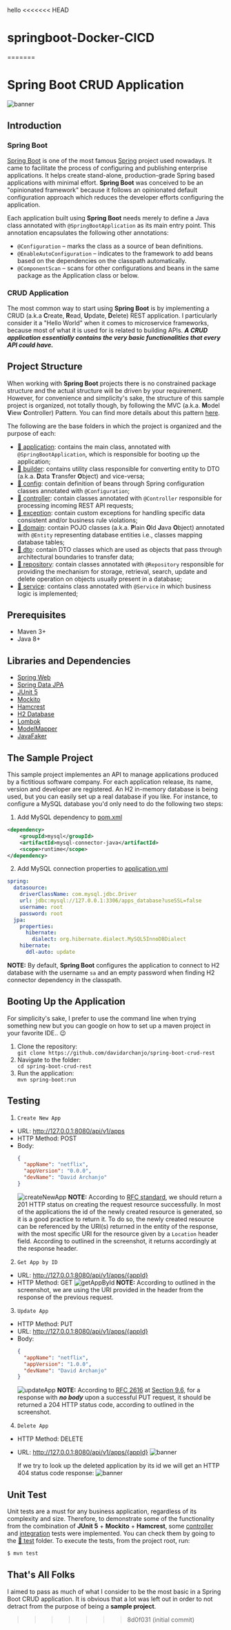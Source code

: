 
hello 
<<<<<<< HEAD
# springboot-Docker-CICD
=======
# Spring Boot CRUD Application 
![banner](./assets/banner.jpg)

## Introduction

### Spring Boot
[Spring Boot](https://spring.io/projects/spring-boot) is one of the most famous [Spring](https://spring.io/projects/spring-framework) project used nowadays. It came to facilitate the process of configuring and publishing enterprise applications. It helps create stand-alone, production-grade Spring based applications with minimal effort. **Spring Boot** was conceived to be an "opinionated framework" because it follows an opinionated default configuration approach which reduces the developer efforts configuring the application.

Each application built using **Spring Boot** needs merely to define a Java class annotated with `@SpringBootApplication` as its main entry point. This annotation encapsulates the following other annotations:
- `@Configuration` – marks the class as a source of bean definitions.
- `@EnableAutoConfiguration` – indicates to the framework to add beans based on the dependencies on the classpath automatically.
- `@ComponentScan` – scans for other configurations and beans in the same package as the Application class or below.

### CRUD Application
The most common way to start using **Spring Boot** is by implementing a CRUD (a.k.a **C**reate, **R**ead, **U**pdate, **D**elete) REST application. I particularly consider it a "Hello World" when it comes to microservice frameworks, because most of what it is used for is related to building APIs. ***A CRUD application essentially contains the very basic functionalities that every API could have.***


## Project Structure
When working with **Spring Boot** projects there is no constrained package structure and the actual structure will be driven by your requirement. However, for convenience and simplicity's sake, the structure of this sample project is organized, not totally though, by following the MVC (a.k.a. **M**odel **V**iew **C**ontroller) Pattern. You can find more details about this pattern [here](https://examples.javacodegeeks.com/spring-mvc-architecture-overview-example/).

The following are the base folders in which the project is organized and the purpose of each:
- [📁 application](src/main/java/br/com/example/davidarchanjo/application): contains the main class, annotated with `@SpringBootApplication`, which is responsible for booting up the application;
- [📁 builder](src/main/java/br/com/example/davidarchanjo/builder): contains utility class responsible for converting entity to DTO (a.k.a. **D**ata **T**ransfer **O**bject) and vice-versa;
- [📁 config](src/main/java/br/com/example/davidarchanjo/config): contain definition of beans through Spring configuration classes annotated with `@Configuration`;
- [📁 controller](src/main/java/br/com/example/davidarchanjo/controller): contain classes annotated with `@Controller` responsible for processing incoming REST API requests;
- [📁 exception](src/main/java/br/com/example/davidarchanjo/exception): contain custom exceptions for handling specific data consistent and/or business rule violations;
- [📁 domain](src/main/java/br/com/example/davidarchanjo/model/domain): contain POJO classes (a.k.a. **P**lain **O**ld **J**ava **O**bject) annotated with `@Entity` representing database entities i.e., classes mapping database tables;
- [📁 dto](src/main/java/br/com/example/davidarchanjo/model/dto): contain DTO classes which are used as objects that pass through architectural boundaries to transfer data; 
- [📁 repository](src/main/java/br/com/example/davidarchanjo/repository): contain classes annotated with `@Repository` responsible for providing the mechanism for storage, retrieval, search, update and delete operation on objects usually present in a database;
- [📁 service](src/main/java/br/com/example/davidarchanjo/service): contains class annotated with `@Service` in which business logic is implemented;


## Prerequisites
- Maven 3+
- Java 8+


## Libraries and Dependencies
- [Spring Web](https://docs.spring.io/spring-framework/docs/current/reference/html/web.html)
- [Spring Data JPA](https://spring.io/projects/spring-data-jpa)
- [JUnit 5](https://junit.org/junit5/)
- [Mockito](https://site.mockito.org/)
- [Hamcrest](http://hamcrest.org/)
- [H2 Database](https://www.h2database.com/html/main.html)
- [Lombok](https://projectlombok.org/)
- [ModelMapper](http://modelmapper.org/)
- [JavaFaker](https://github.com/DiUS/java-faker)


## The Sample Project
This sample project implementes an API to manage applications produced by a fictitious software company. For each application release, its name, version and developer are registered. An H2 in-memory database is being used, but you can easily set up a real database if you like. For instance, to configure a MySQL database you'd only need to do the following two steps:

1. Add MySQL dependency to [pom.xml](./pom.xml)
````xml
<dependency>
    <groupId>mysql</groupId>
    <artifactId>mysql-connector-java</artifactId>
    <scope>runtime</scope>
</dependency>
````

2. Add MySQL connection properties to [application.yml](./src/main/resources/application.yml)
````yaml
spring:
  datasource:
    driverClassName: com.mysql.jdbc.Driver
    url: jdbc:mysql://127.0.0.1:3306/apps_database?useSSL=false
    username: root
    password: root
  jpa:
    properties:
      hibernate:
        dialect: org.hibernate.dialect.MySQL5InnoDBDialect
    hibernate:
      ddl-auto: update
````
**NOTE:** By default, **Spring Boot** configures the application to connect to H2 database with the username `sa` and an empty password when finding H2 connector dependency in the classpath.

## Booting Up the Application
For simplicity's sake, I prefer to use the command line when trying something new but you can google on how to set up a maven project in your favorite IDE.. 😉
<ol>
<li>Clone the repository:</li>
  <code>git clone https://github.com/davidarchanjo/spring-boot-crud-rest</code>
<li>Navigate to the folder:</li>
  <code>cd spring-boot-crud-rest</code>
<li>Run the application:</li>
  <code>mvn spring-boot:run</code>
</ol>


## Testing
1. `Create New App`
- URL: http://127.0.0.1:8080/api/v1/apps
- HTTP Method: POST
- Body:
  ````json
  {
    "appName": "netflix",
    "appVersion": "0.0.0",
    "devName": "David Archanjo"
  }
  ````
  ![createNewApp](./assets/createNewApp.jpg)
  **NOTE:** According to [RFC standard](https://www.w3.org/Protocols/rfc2616/rfc2616-sec10.html), we should return a 201 HTTP status on creating the request resource successfully. In most of the applications the id of the newly created resource is generated, so it is a good practice to return it. To do so, the newly created resource can be referenced by the URI(s) returned in the entity of the response, with the most specific URI for the resource given by a `Location` header field. According to outlined in the screenshot, it returns accordingly at the response header.

2. `Get App by ID`
- URL: http://127.0.0.1:8080/api/v1/apps/{appId} 
- HTTP Method: GET
  ![getAppById](./assets/getAppById.jpg)
  **NOTE:** According to outlined in the screenshot, we are using the URI provided in the header from the response of the previous request.

3. `Update App`
- HTTP Method: PUT
- URL: http://127.0.0.1:8080/api/v1/apps/{appId}
- Body:
  ````json
  {
    "appName": "netflix",
    "appVersion": "1.0.0",
    "devName": "David Archanjo"
  }
  ````
  ![updateApp](./assets/updateApp.jpg)
  **NOTE:** According to [RFC 2616](http://www.w3.org/Protocols/rfc2616/rfc2616.html) at [Section 9.6](http://www.w3.org/Protocols/rfc2616/rfc2616-sec9.html#sec9.6), for a response with ***no body*** upon a successful PUT request, it should be returned a 204 HTTP status code, according to outlined in the screenshot.
  
4. `Delete App`
- HTTP Method: DELETE
- URL: http://127.0.0.1:8080/api/v1/apps/{appId}
  ![banner](./assets/deleteApp.jpg)
  
  If we try to look up the deleted application by its id we will get an HTTP 404 status code response:
  ![banner](./assets/getAppById404.jpg)


## Unit Test
Unit tests are a must for any business application, regardless of its complexity and size. Therefore, to demonstrate some of the functionality from the combination of **JUnit 5** + **Mockito** + **Hamcrest**, some [controller](./src/test/java/br/com/example/davidarchanjo/controller) and [integration](./src/test/java/br/com/example/davidarchanjo/integration) tests were implemented. You can check them by going to the [📁 test](./src/test/java/br/com/example/davidarchanjo) folder. To execute the tests, from the project root, run:
````bash
$ mvn test
````


## That's All Folks
I aimed to pass as much of what I consider to be the most basic in a Spring Boot CRUD application. It is obvious that a lot was left out in order to not detract from the purpose of being a **sample project**.
>>>>>>> 8d0f031 (initial commit)
